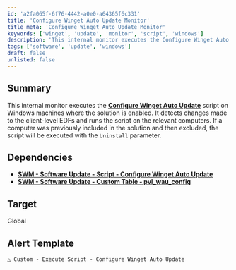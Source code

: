 ```yaml
---
id: 'a2fa065f-6f76-4442-a0e0-a64365f6c331'
title: 'Configure Winget Auto Update Monitor'
title_meta: 'Configure Winget Auto Update Monitor'
keywords: ['winget', 'update', 'monitor', 'script', 'windows']
description: 'This internal monitor executes the Configure Winget Auto Update script on Windows machines where the solution is enabled. It detects changes made to the client-level EDFs and runs the script on the relevant computers. If a computer was previously included in the solution and then excluded, the script will be executed with the Uninstall parameter.'
tags: ['software', 'update', 'windows']
draft: false
unlisted: false
---
```

## Summary

This internal monitor executes the **[Configure Winget Auto Update](https://proval.itglue.com/DOC-5078775-17973896)** script on Windows machines where the solution is enabled. It detects changes made to the client-level EDFs and runs the script on the relevant computers. If a computer was previously included in the solution and then excluded, the script will be executed with the `Uninstall` parameter.

## Dependencies

- **[SWM - Software Update - Script - Configure Winget Auto Update](https://proval.itglue.com/DOC-5078775-17973896)**
- **[SWM - Software Update - Custom Table - pvl_wau_config](https://proval.itglue.com/DOC-5078775-17973964)**

## Target

Global

## Alert Template

`△ Custom - Execute Script - Configure Winget Auto Update`












